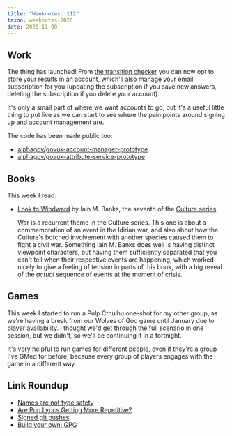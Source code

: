 ```yaml
---
title: "Weeknotes: 112"
taxon: weeknotes-2020
date: 2020-11-08
---
```


## Work

The thing has launched!  From [the transition checker][] you can now
opt to store your results in an account, which'll also manage your
email subscription for you (updating the subscription if you save new
answers, deleting the subscription if you delete your account).

It's only a small part of where we want accounts to go, but it's a
useful little thing to put live as we can start to see where the pain
points around signing up and account management are.

The code has been made public too:

- [alphagov/govuk-account-manager-prototype][]
- [alphagov/govuk-attribute-service-prototype][]

[the transition checker]: https://www.gov.uk/transition-check/questions
[alphagov/govuk-account-manager-prototype]: https://github.com/alphagov/govuk-account-manager-prototype
[alphagov/govuk-attribute-service-prototype]: https://github.com/alphagov/govuk-attribute-service-prototype

## Books

This week I read:

- [Look to Windward][] by Iain M. Banks, the seventh of the [Culture series][].

  War is a recurrent theme in the Culture series.  This one is about a
  commemoration of an event in the Idirian war, and also about how the
  Culture's botched involvement with another species caused them to
  fight a civil war.  Something Iain M. Banks does well is having
  distinct viewpoint characters, but having them sufficiently
  separated that you can't tell when their respective events are
  happening, which worked nicely to give a feeling of tension in parts
  of this book, with a big reveal of the *actual* sequence of events
  at the moment of crisis.

[Look to Windward]: https://en.wikipedia.org/wiki/Look_to_Windward
[Culture series]: https://en.wikipedia.org/wiki/Culture_series


## Games

This week I started to run a Pulp Cthulhu one-shot for my other group,
as we're having a break from our Wolves of God game until January due
to player availability.  I thought we'd get through the full scenario
in one session, but we didn't, so we'll be continuing it in a
fortnight.

It's very helpful to run games for different people, even if they're a
group I've GMed for before, because every group of players engages
with the game in a different way.


## Link Roundup

- [Names are not type safety](https://lexi-lambda.github.io/blog/2020/11/01/names-are-not-type-safety/)
- [Are Pop Lyrics Getting More Repetitive?](https://pudding.cool/2017/05/song-repetition/)
- [Signed git pushes](https://people.kernel.org/monsieuricon/signed-git-pushes)
- [Build your own: GPG](https://andrewhalle.github.io/build-your-own/gpg)
